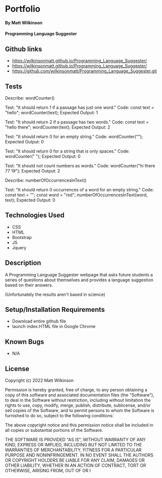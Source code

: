 # Portfolio

#### By Matt Wilkinson

#### Programming Language Suggester

## Github links
* https://wilkinsonmatt.github.io/Programming_Language_Suggester/
* https://wilkinsonmatt.github.io/Programming_Language_Suggester/
* https://github.com/wilkinsonmatt/Programming_Language_Suggester.git

## Tests

Describe: wordCounter()

  Test: "It should return 1 if a passage has just one word."
  Code:
    const text = "hello";
    wordCounter(text);
  Expected Output: 1

  Test: "It should return 2 if a passage has two words."
  Code:
    const text = "hello there";
    wordCounter(text);
  Expected Output: 2

  Test: "It should return 0 for an empty string."
  Code: wordCounter("");
  Expected Output: 0

  Test: "It should return 0 for a string that is only spaces."
  Code: wordCounter("            ");
  Expected Output: 0

  Test: "It should not count numbers as words."
  Code: wordCounter("hi there 77 19");
  Expected Output: 2


Describe: numberOfOccurrencesInText()

  Test: "It should return 0 occurrences of a word for an empty string."
  Code:
    const text = "";
    const word = "red";
  numberOfOccurrencesInText(word, text);
  Expected Output: 0

## Technologies Used

* CSS
* HTML
* Bootstrap
* JS
* Jquery

## Description

 A Programming Language Suggester webpage that asks future students a series of questions about themselves and provides a language suggestion based on their answers. 
 
 (Unfortunately the results aren't based in science)

## Setup/Installation Requirements

* Download entire github file
* launch index.HTML file in Google Chrome

## Known Bugs

* N/A

## License

Copyright (c) 2022 Matt Wilkinson

Permission is hereby granted, free of charge, to any person obtaining a copy
of this software and associated documentation files (the "Software"), to deal
in the Software without restriction, including without limitation the rights
to use, copy, modify, merge, publish, distribute, sublicense, and/or sell
copies of the Software, and to permit persons to whom the Software is
furnished to do so, subject to the following conditions:

The above copyright notice and this permission notice shall be included in all
copies or substantial portions of the Software.

THE SOFTWARE IS PROVIDED "AS IS", WITHOUT WARRANTY OF ANY KIND, EXPRESS OR
IMPLIED, INCLUDING BUT NOT LIMITED TO THE WARRANTIES OF MERCHANTABILITY,
FITNESS FOR A PARTICULAR PURPOSE AND NONINFRINGEMENT. IN NO EVENT SHALL THE
AUTHORS OR COPYRIGHT HOLDERS BE LIABLE FOR ANY CLAIM, DAMAGES OR OTHER
LIABILITY, WHETHER IN AN ACTION OF CONTRACT, TORT OR OTHERWISE, ARISING FROM,
OUT OF OR I